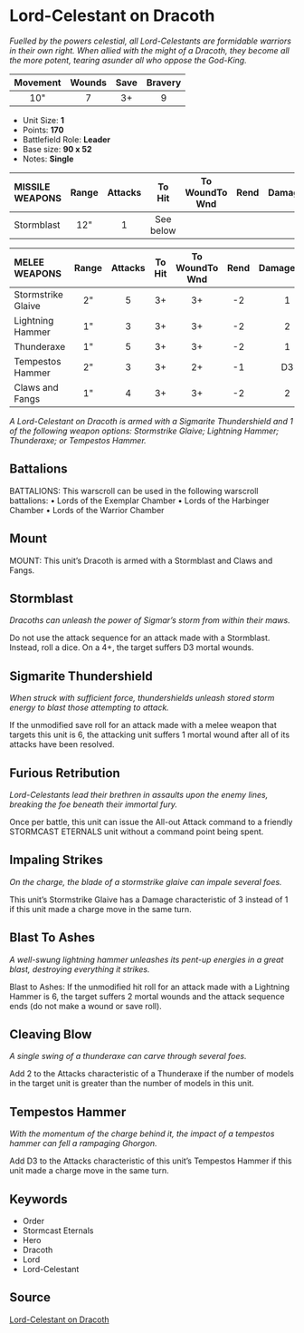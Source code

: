 # Lord-Celestant on Dracoth

_Fuelled by the powers celestial, all Lord-Celestants are formidable warriors in their own right. When allied with the might of a Dracoth, they become all the more potent, tearing asunder all who oppose the God-King._


| Movement | Wounds | Save | Bravery |
|:--------:|:------:|:----:|:-------:|
| 10" | 7 | 3+ | 9 |

* Unit Size: **1**
* Points: **170**
* Battlefield Role: **Leader**
* Base size: **90 x 52**
* Notes: **Single**

| MISSILE WEAPONS | Range | Attacks | To Hit | To WoundTo Wnd | Rend | DamageDmg |
|:---|:--:|:--:|:--:|:--:|:--:|:--:|
| Stormblast | 12" | 1 | See below |


| MELEE WEAPONS | Range | Attacks | To Hit | To WoundTo Wnd | Rend | DamageDmg |
|:---|:--:|:--:|:--:|:--:|:--:|:--:|
| Stormstrike Glaive | 2" | 5 | 3+ | 3+ | -2 | 1 |
| Lightning Hammer | 1" | 3 | 3+ | 3+ | -2 | 2 |
| Thunderaxe | 1" | 5 | 3+ | 3+ | -2 | 1 |
| Tempestos Hammer | 2" | 3 | 3+ | 2+ | -1 | D3 |
| Claws and Fangs | 1" | 4 | 3+ | 3+ | -2 | 2 |


_A Lord-Celestant on Dracoth is armed with a Sigmarite Thundershield and 1 of the following weapon options: Stormstrike Glaive; Lightning Hammer; Thunderaxe; or Tempestos Hammer._

## Battalions

BATTALIONS: This warscroll can be used in the following warscroll battalions: • Lords of the Exemplar Chamber • Lords of the Harbinger Chamber • Lords of the Warrior Chamber

## Mount

MOUNT: This unit’s Dracoth is armed with a Stormblast and Claws and Fangs.

## Stormblast

_Dracoths can unleash the power of Sigmar’s storm from within their maws._

Do not use the attack sequence for an attack made with a Stormblast. Instead, roll a dice. On a 4+, the target suffers D3 mortal wounds.

## Sigmarite Thundershield

_When struck with sufficient force, thundershields unleash stored storm energy to blast those attempting to attack._

If the unmodified save roll for an attack made with a melee weapon that targets this unit is 6, the attacking unit suffers 1 mortal wound after all of its attacks have been resolved.

## Furious Retribution

_Lord-Celestants lead their brethren in assaults upon the enemy lines, breaking the foe beneath their immortal fury._

Once per battle, this unit can issue the All-out Attack command to a friendly STORMCAST ETERNALS unit without a command point being spent.

## Impaling Strikes

_On the charge, the blade of a stormstrike glaive can impale several foes._

This unit’s Stormstrike Glaive has a Damage characteristic of 3 instead of 1 if this unit made a charge move in the same turn.

## Blast To Ashes

_A well-swung lightning hammer unleashes its pent-up energies in a great blast, destroying everything it strikes._

Blast to Ashes: If the unmodified hit roll for an attack made with a Lightning Hammer is 6, the target suffers 2 mortal wounds and the attack sequence ends (do not make a wound or save roll).

## Cleaving Blow

_A single swing of a thunderaxe can carve through several foes._

Add 2 to the Attacks characteristic of a Thunderaxe if the number of models in the target unit is greater than the number of models in this unit.

## Tempestos Hammer

_With the momentum of the charge behind it, the impact of a tempestos hammer can fell a rampaging Ghorgon._

Add D3 to the Attacks characteristic of this unit’s Tempestos Hammer if this unit made a charge move in the same turn.

## Keywords

* Order
* Stormcast Eternals
* Hero
* Dracoth
* Lord
* Lord-Celestant


## Source

[Lord-Celestant on Dracoth](https://wahapedia.ru/aos3/factions/stormcast-eternals/Lord-Celestant-on-Dracoth)
